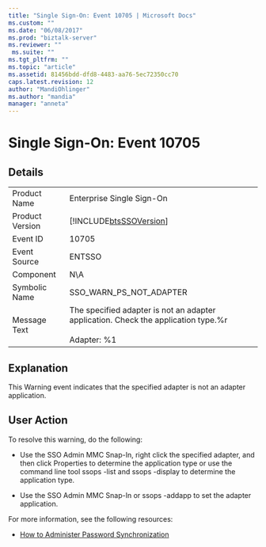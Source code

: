 ```yaml
---
title: "Single Sign-On: Event 10705 | Microsoft Docs"
ms.custom: ""
ms.date: "06/08/2017"
ms.prod: "biztalk-server"
ms.reviewer: ""
 ms.suite: ""
ms.tgt_pltfrm: ""
ms.topic: "article"
ms.assetid: 81456bdd-dfd8-4483-aa76-5ec72350cc70
caps.latest.revision: 12
author: "MandiOhlinger"
ms.author: "mandia"
manager: "anneta"
---
```

# Single Sign-On: Event 10705
## Details  
  
|||  
|-|-|  
|Product Name|Enterprise Single Sign-On|  
|Product Version|[!INCLUDE[btsSSOVersion](../includes/btsssoversion-md.md)]|  
|Event ID|10705|  
|Event Source|ENTSSO|  
|Component|N\A|  
|Symbolic Name|SSO_WARN_PS_NOT_ADAPTER|  
|Message Text|The specified adapter is not an adapter application. Check the application type.%r<br /><br /> Adapter: %1|  
  
## Explanation  
 This Warning event indicates that the specified adapter is not an adapter application.  
  
## User Action  
 To resolve this warning, do the following:  
  
-   Use the SSO Admin MMC Snap-In, right click the specified adapter, and then click Properties to determine the application type or use the command line tool  ssops -list and ssops -display to determine the application type.  
  
-   Use the SSO Admin MMC Snap-In or ssops -addapp to set the adapter application.  
  
 For more information, see the following resources:  
  
-   [How to Administer Password Synchronization](../core/how-to-administer-password-synchronization.md)